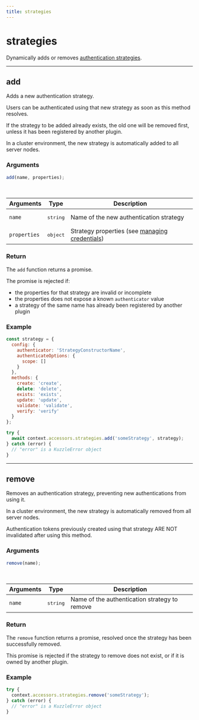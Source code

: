 ```yaml
---
title: strategies
---
```


# strategies

Dynamically adds or removes [authentication strategies](/core/1/plugins/essentials/strategies).

---

## add

<SinceBadge version="1.2.0" />

Adds a new authentication strategy.

Users can be authenticated using that new strategy as soon as this method resolves.

If the strategy to be added already exists, the old one will be removed first, unless it has been registered by another plugin.

In a cluster environment, the new strategy is automatically added to all server nodes.

### Arguments

```js
add(name, properties);
```

<br/>

| Arguments    | Type              | Description                                                                                                           |
| ------------ | ----------------- | --------------------------------------------------------------------------------------------------------------------- |
| `name`       | <pre>string</pre> | Name of the new authentication strategy                                                                               |
| `properties` | <pre>object</pre> | Strategy properties (see [managing credentials](/core/1/plugins/essentials/strategies/#managing-credentials-default)) |

### Return

The `add` function returns a promise.

The promise is rejected if:

- the properties for that strategy are invalid or incomplete
- the properties does not expose a known `authenticator` value
- a strategy of the same name has already been registered by another plugin

### Example

```js
const strategy = {
  config: {
    authenticator: 'StrategyConstructorName',
    authenticateOptions: {
      scope: []
    }
  },
  methods: {
    create: 'create',
    delete: 'delete',
    exists: 'exists',
    update: 'update',
    validate: 'validate',
    verify: 'verify'
  }
};

try {
  await context.accessors.strategies.add('someStrategy', strategy);
} catch (error) {
  // "error" is a KuzzleError object
}
```

---

## remove

<SinceBadge version="1.2.0" />

Removes an authentication strategy, preventing new authentications from using it.

In a cluster environment, the new strategy is automatically removed from all server nodes.

<div class="alert alert-warning">
Authentication tokens previously created using that strategy ARE NOT invalidated after using this method.
</div>

### Arguments

```js
remove(name);
```

<br/>

| Arguments | Type              | Description                                   |
| --------- | ----------------- | --------------------------------------------- |
| `name`    | <pre>string</pre> | Name of the authentication strategy to remove |

### Return

The `remove` function returns a promise, resolved once the strategy has been successfully removed.

This promise is rejected if the strategy to remove does not exist, or if it is owned by another plugin.

### Example

```js
try {
  context.accessors.strategies.remove('someStrategy');
} catch (error) {
  // "error" is a KuzzleError object
}
```
